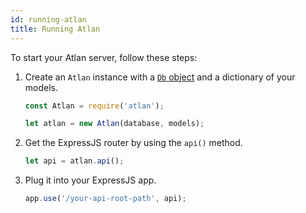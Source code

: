 ```yaml
---
id: running-atlan
title: Running Atlan
---
```


To start your Atlan server, follow these steps:

1. Create an `Atlan` instance with a [`Db` object](http://mongodb.github.io/node-mongodb-native/3.1/api/Db.html) and a dictionary of your models.

   ```javascript
   const Atlan = require('atlan');

   let atlan = new Atlan(database, models);
   ```

2. Get the ExpressJS router by using the `api()` method.

   ```javascript
   let api = atlan.api();
   ```

3. Plug it into your ExpressJS app.

   ```javascript
   app.use('/your-api-root-path', api);
   ```